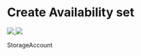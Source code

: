 
# Create Availability set

<a href="https://portal.azure.com/#create/Microsoft.Template/uri/https%3A%2F%2Fraw.githubusercontent.com%2FSpralien%2FAzureTPL%2Fmaster%2FTPL-AvailabilitySet%2Fazuredeploy.json" target="_blank">
  <img src="http://azuredeploy.net/deploybutton.png"/>
</a>
<a href="http://armviz.io/#/?load=https%3A%2F%2Fraw.githubusercontent.com%2FSpralien%2FAzureTPL%2Fmaster%2FTPL-AvailabilitySet%2Fazuredeploy.json" target="_blank">
    <img src="http://armviz.io/visualizebutton.png"/>
</a>
<p>
StorageAccount
</p>
